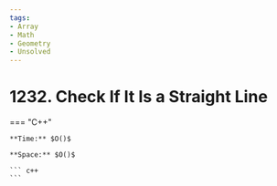 ```yaml
---
tags:
- Array
- Math
- Geometry
- Unsolved
---
```



# 1232. Check If It Is a Straight Line

=== "C++"

    **Time:** $O()$

    **Space:** $O()$

    ``` c++
    ```